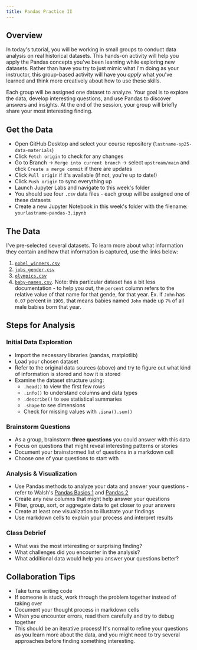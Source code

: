 ```yaml
---
title: Pandas Practice II
---
```


## Overview

In today's tutorial, you will be working in small groups to conduct data analysis on real historical datasets. This hands-on activity will help you apply the Pandas concepts you've been learning while exploring new datasets. Rather than have you try to just mimic what I'm doing as your instructor, this group-based activity will have you _apply_ what you've learned and think more creatively about how to use these skills.

Each group will be assigned one dataset to analyze. Your goal is to explore the data, develop interesting questions, and use Pandas to discover answers and insights. At the end of the session, your group will briefly share your most interesting finding.

## Get the Data

- Open GitHub Desktop and select your course repository (`lastname-sp25-data-materials`)
- Click `Fetch origin` to check for any changes
- Go to Branch → `Merge into current branch` → select `upstream/main` and click `Create a merge commit` if there are updates
- Click `Pull origin` if it's available (if not, you're up to date!)
- Click `Push origin` to sync everything up
- Launch Jupyter Labs and navigate to this week's folder
- You should see four `.csv` data files - each group will be assigned one of these datasets
- Create a new Jupyter Notebook in this week's folder with the filename: `yourlastname-pandas-3.ipynb`

## The Data

I've pre-selected several datasets. To learn more about what information they contain and how that information is captured, use the links below:

1. [`nobel_winners.csv`](https://github.com/rfordatascience/tidytuesday/tree/06bca976827f922af8c1f62db67e6c1a7f0dcd4b/data/2019/2019-05-14#nobel_winnerscsv)
2. [`jobs_gender.csv`](https://github.com/rfordatascience/tidytuesday/tree/06bca976827f922af8c1f62db67e6c1a7f0dcd4b/data/2019/2019-03-05#data-dictionary-1)
3. [`olympics.csv`](https://github.com/rfordatascience/tidytuesday/tree/06bca976827f922af8c1f62db67e6c1a7f0dcd4b/data/2021/2021-07-27#olympicscsv)
4. [`baby-names.csv`](https://github.com/hadley/data-baby-names/tree/master). Note: this particular dataset has a bit less documentation - to help you out, the `percent` column refers to the relative value of that name for that gende, for that year. Ex. if `John` has `0.07` percent in `1905`, that means babies named `John` made up `7%` of all male babies born that year.

## Steps for Analysis

### Initial Data Exploration

- Import the necessary libraries (pandas, matplotlib)
- Load your chosen dataset
- Refer to the original data sources (above) and try to figure out what kind of information is stored and how it is stored
- Examine the dataset structure using:
  - `.head()` to view the first few rows
  - `.info()` to understand columns and data types
  - `.describe()` to see statistical summaries
  - `.shape` to see dimensions
  - Check for missing values with `.isna().sum()`

### Brainstorm Questions

- As a group, brainstorm **three questions** you could answer with this data
- Focus on questions that might reveal interesting patterns or stories
- Document your brainstormed list of questions in a markdown cell
- Choose one of your questions to start with

### Analysis & Visualization

- Use Pandas methods to analyze your data and answer your questions - refer to Walsh's [Pandas Basics 1](https://melaniewalsh.github.io/Intro-Cultural-Analytics/03-Data-Analysis/01-Pandas-Basics-Part1.html) and [Pandas 2](https://melaniewalsh.github.io/Intro-Cultural-Analytics/03-Data-Analysis/02-Pandas-Basics-Part2.html)
- Create any new columns that might help answer your questions
- Filter, group, sort, or aggregate data to get closer to your answers
- Create at least one visualization to illustrate your findings
- Use markdown cells to explain your process and interpret results

### Class Debrief

- What was the most interesting or surprising finding?
- What challenges did you encounter in the analysis?
- What additional data would help you answer your questions better?

## Collaboration Tips

- Take turns writing code
- If someone is stuck, work through the problem together instead of taking over
- Document your thought process in markdown cells
- When you encounter errors, read them carefully and try to debug together
- This should be an iterative process! It's normal to refine your questions as you learn more about the data, and you might need to try several approaches before finding something interesting.
